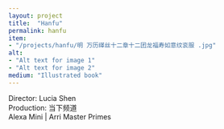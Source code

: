```yaml
---
layout: project
title:  "Hanfu"
permalink: hanfu
item:
- "/projects/hanfu/明 万历缂丝十二章十二团龙福寿如意纹衮服 .jpg"
alt:
- "Alt text for image 1"
- "Alt text for image 2"
medium: "Illustrated book"
---
```


Director: Lucia Shen
<br>Production: 当下频道
<br>Alexa Mini | Arri Master Primes